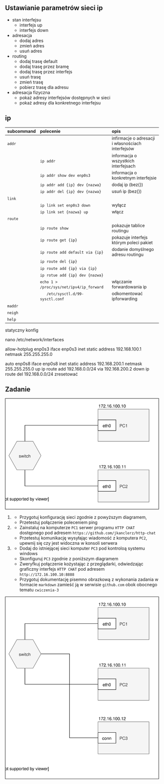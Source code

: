 Ustawianie parametrów sieci ip
------------------------------

* stan interfejsu
    * interfejs up
    * interfejs down
* adresacja
    * dodaj adres
    * zmień adres
    * usuń adres
* routing
    * dodaj trasę default
    * dodaj trasę przez bramę
    * dodaj trasę przez interfejs
    * usuń trasę
    * zmień trasę
    * pobierz trasę dla adresu
* adresacja fizyczna
    * pokaż adresy interfejsów dostępnych w sieci
    * pokaż adresy dla konkretnego interfejsu
     


ip 
-------------------------
| subcommand    |  polecenie   | opis  |
| ------------- |:-------------| :---------------| 
|   ``addr``    |                               | infirmacje o adresacji i własnościach interfejsów |
|               |   ``ip addr``                 | informacja o wszystkich interfejsach              |
|               |   ``ip addr show dev enp0s3`` | informacja o konkretnym interfejsie               |
|               | ``ip addr add {ip} dev {nazwa}`` | dodaj ip (bez{})                               |
|               | ``ip addr del {ip} dev {nazwa}`` |     usuń ip (bez{})                            |
|   ``link``    |                               |  |
|               | ``ip link set enp0s3 down``   |  wyłącz   |
|               | ``ip link set {nazwa} up``    |  włącz    |
|   ``route``   |  | |
|               | ``ip route show`` | pokazuje tablice routingu |
|               |  ``ip route get {ip}``| pokazuje interfejs którym poleci pakiet |
|               | ``ip route add default via {ip}`` | 	dodanie domyślnego adresu routingu |
|         |``ip route del {ip}`` | |
|        | ``ip route add {ip} via {ip}``| |
|        | ``ip rotue add {ip} dev {nazwa}``| |
|        | ``echo 1 > /proc/sys/net/ipv4/ip_forward``| włączanie forwardowania ip |
|        | ``	/etc/sysctl.d/99-sysctl.conf``| odkomentować ipforwarding|
|  ``maddr``    | 
|   ``neigh``   |  | |
|   ``help``    |  | |




statyczny konfig

nano /etc/network/interfaces

allow-hotplug enp0s3
iface enp0s3 inet static
   address 192.168.100.1
   netmask 255.255.255.0
 
auto enp0s8
iface enp0s8 inet static
   address 192.168.200.1
   netmask 255.255.255.0
   up ip route add 192.168.0.0/24 via 192.168.200.2
   down ip route del 192.168.0.0/24
zresetować

Zadanie
------------

![zadanie 3](cwiczenia3.svg)

1.
   * Przygotuj konfigurację sieci zgodnie z powyższym diagramem, 
   * Przetestuj połączenie poleceniem ping
2.
   * Zainstaluj na komputerze ``PC1`` serwer programu ``HTTP CHAT`` dostępnego pod adresem ``https://github.com/jkanclerz/http-chat``
   * Przetestuj komunikację wysyłając wiadomość z komputera ``PC2``, upewnij się czy jest widoczna w konsoli serwera
3.
   * Dodaj do istniejącej sieci komputer ``PC3`` pod kontroloą systemu windows
   * Skonfiguruj ``PC3`` zgodnie z poniższym diagramem
   * Zweryfkuj połączenie kożystając z przeglądarki, odwiedzając graficzny interfejs ``HTTP CHAT`` pod adresem ``http://172.16.100.10:8888``
   * Przygotuj dokumentację pisemno obrazkową z wykonania zadania w formacie ``markdown`` zamieść ją w serwisie ``github.com`` obok obocnego tematu ``cwiczenia-3``

![zadanie 3.1](cwiczenia3.1.svg) 
